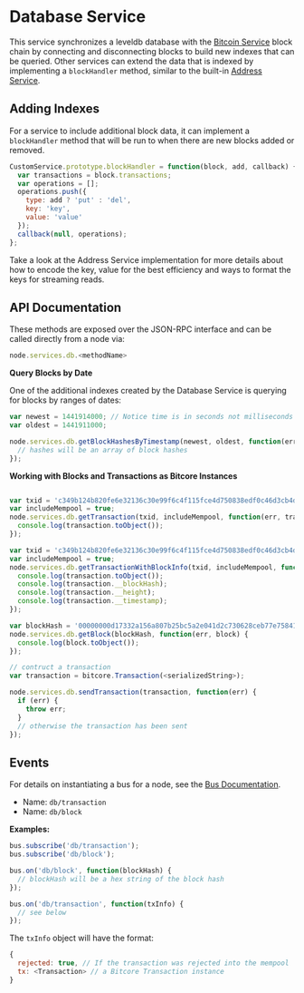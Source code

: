 # Database Service
This service synchronizes a leveldb database with the [Bitcoin Service](bitcoind.md) block chain by connecting and disconnecting blocks to build new indexes that can be queried. Other services can extend the data that is indexed by implementing a `blockHandler` method, similar to the built-in [Address Service](address.md).

## Adding Indexes
For a service to include additional block data, it can implement a `blockHandler` method that will be run to when there are new blocks added or removed.

```js
CustomService.prototype.blockHandler = function(block, add, callback) {
  var transactions = block.transactions;
  var operations = [];
  operations.push({
    type: add ? 'put' : 'del',
    key: 'key',
    value: 'value'
  });
  callback(null, operations);
};
```

Take a look at the Address Service implementation for more details about how to encode the key, value for the best efficiency and ways to format the keys for streaming reads.

## API Documentation
These methods are exposed over the JSON-RPC interface and can be called directly from a node via:

```js
node.services.db.<methodName>
```

**Query Blocks by Date**

One of the additional indexes created by the Database Service is querying for blocks by ranges of dates:

```js
var newest = 1441914000; // Notice time is in seconds not milliseconds
var oldest = 1441911000;

node.services.db.getBlockHashesByTimestamp(newest, oldest, function(err, hashes) {
  // hashes will be an array of block hashes
});
```

**Working with Blocks and Transactions as Bitcore Instances**

```js

var txid = 'c349b124b820fe6e32136c30e99f6c4f115fce4d750838edf0c46d3cb4d7281e';
var includeMempool = true;
node.services.db.getTransaction(txid, includeMempool, function(err, transaction) {
  console.log(transaction.toObject());
});

var txid = 'c349b124b820fe6e32136c30e99f6c4f115fce4d750838edf0c46d3cb4d7281e';
var includeMempool = true;
node.services.db.getTransactionWithBlockInfo(txid, includeMempool, function(err, transaction) {
  console.log(transaction.toObject());
  console.log(transaction.__blockHash);
  console.log(transaction.__height);
  console.log(transaction.__timestamp);
});

var blockHash = '00000000d17332a156a807b25bc5a2e041d2c730628ceb77e75841056082a2c2';
node.services.db.getBlock(blockHash, function(err, block) {
  console.log(block.toObject());
});

// contruct a transaction
var transaction = bitcore.Transaction(<serializedString>);

node.services.db.sendTransaction(transaction, function(err) {
  if (err) {
    throw err;
  }
  // otherwise the transaction has been sent
});
```

## Events
For details on instantiating a bus for a node, see the [Bus Documentation](../bus.md).
- Name: `db/transaction`
- Name: `db/block`

**Examples:**

```js
bus.subscribe('db/transaction');
bus.subscribe('db/block');

bus.on('db/block', function(blockHash) {
  // blockHash will be a hex string of the block hash
});

bus.on('db/transaction', function(txInfo) {
  // see below
});
```

The `txInfo` object will have the format:

```js
{
  rejected: true, // If the transaction was rejected into the mempool
  tx: <Transaction> // a Bitcore Transaction instance
}
```
